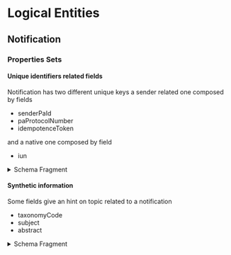 # Logical Entities

## Notification




### Properties Sets

#### Unique identifiers related fields
Notification has two different unique keys a sender related one composed by fields
- senderPaId
- paProtocolNumber
- idempotenceToken

and a native one composed by field
- iun

<details>
  <summary>Schema Fragment</summary>

```yaml
  IUN:
    description: Identificativo Univoco Notifica
    type: string
    minLength: 25
    maxLength: 25
    pattern: ^[A-Z]{4}-[A-Z]{4}-[A-Z]{4}-[0-9]{6}-[A-Z]{1}-[0-9]{1}$
  
  IdsPropertySet:
    type: object
    required:
      - senderPaId
      - paProtocolNumber
      - iun
    properties:
      senderPaId:
        type: string
        description: Identificativo (non IPA) della PA mittente che ha eseguito l'onboarding su SelfCare.
        # wide range of characters
        pattern: ^.*$
        maxLength: 256
      idempotenceToken:
        description: >-
          Identificativo utilizzabile dal chiamante per disambiguare differenti 
          "richieste di notificazione" effettuate con lo stesso numero di protocollo 
          (campo _paProtocolNumber_). Questo può essere necessario in caso di 
          "richiesta di notifica" rifiutata per errori nei codici di verifica degli
          allegati.
        type: string
        # ASCII printable characters
        pattern: ^[ -~]*$
        maxLength: 256
      paProtocolNumber:
        description: >-
          Numero di protocollo che la PA mittente assegna alla notifica stessa
        type: string
        # wide range of characters
        pattern: ^.*$
        maxLength: 256
      iun:
        $ref: '#/components/schemas/IUN'
  ```
</details>


#### Synthetic information
Some fields give an hint on topic related to a notification
- taxonomyCode
- subject
- abstract

<details>
  <summary>Schema Fragment</summary>

  ```yaml
  SyntheticPropertySet:
    type: object
    required:
      - taxonomyCode
      - subject
    properties:
      taxonomyCode:
        type: string
        minLength: 7
        maxLength: 7
        pattern: "^([0-9]{6}[A-Z]{1})$"
        description: >-
          Codice tassonomico della notifica basato sulla definizione presente nell'allegato 2 capitolo C del bando [__AVVISO PUBBLICO MISURA 1.4.5 PIATTAFORMA NOTIFICHE DIGITALI__](https://pnrrcomuni.fondazioneifel.it/bandi_public/Bando/325)
      subject:
        type: string
        description: titolo della notifica
        maxLength: 134
        # wide range of characters
        pattern: ^.*$
      abstract:
        type: string
        description: descrizione sintetica della notifica
        # wide range of characters
        pattern: ^.*$
        maxLength: 1024
  ```
</details>

